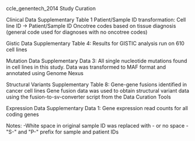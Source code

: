 ccle_genentech_2014 Study Curation 

Clinical Data
Supplementary Table 1
Patient/Sample ID transformation: 
Cell line ID -> Patient/Sample ID
Oncotree codes based on tissue diagnosis (general code used for diagnoses with no oncotree codes)

Gistic Data
Supplementary Table 4: Results for GISTIC analysis run on 610 cell lines

Mutation Data
Supplementary Data 3: All single nucleotide mutations found in cell lines in this study. 
Data was transformed to MAF format and annotated using Genome Nexus

Structural Variants
Supplementary Table 8: Gene-gene fusions identified in cancer cell lines
Gene fusion data was used to obtain structural variant data using the fusion-to-sv-converter script from the Data Curation Tools


Expression Data
Supplementary Data 1: Gene expression read counts for all coding genes


Notes: 
-White space in original sample ID was replaced with - or no space
-"S-" and "P-" prefix for sample and patient IDs 